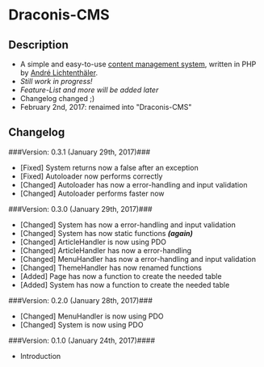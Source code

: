 # Draconis-CMS #

## Description ##
- A simple and easy-to-use [content management system](https://en.wikipedia.org/wiki/Content_management_system), written in PHP by [André Lichtenthäler](https://twitter.com/Bikossor).
- *Still work in progress!*
- *Feature-List and more will be added later*
- Changelog changed ;)
- February 2nd, 2017: renaimed into "Draconis-CMS"

## Changelog ##
###Version: 0.3.1 (January 29th, 2017)###
- [Fixed] System returns now a false after an exception
- [Fixed] Autoloader now performs correctly
- [Changed] Autoloader has now a error-handling and input validation
- [Changed] Autoloader performs faster now

###Version: 0.3.0 (January 29th, 2017)###
- [Changed] System has now a error-handling and input validation
- [Changed] System has now static functions ***(again)***
- [Changed] ArticleHandler is now using PDO
- [Changed] ArticleHandler has now a error-handling
- [Changed] MenuHandler has now a error-handling and input validation
- [Changed] ThemeHandler has now renamed functions
- [Added] Page has now a function to create the needed table
- [Added] System has now a function to create the needed table

###Version: 0.2.0 (January 28th, 2017)###
- [Changed] MenuHandler is now using PDO
- [Changed] System is now using PDO

###Version: 0.1.0 (January 24th, 2017)####
- Introduction